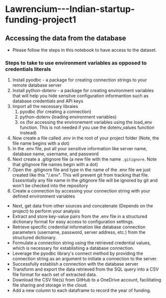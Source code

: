 # Lawrencium---Indian-startup-funding-project1
## Accessing the data from the database
- Please follow the steps in this notebook to have access to the dataset. 

### Steps to take to use environment variables as opposed to credentials literals
1. Install pyodbc  - a package for creating connection strings to your remote database server
2. Install python-dotenv - a package for creating environment variables that will help you hide sensitve configuration informantion such as database credentials and API keys
3. Import all the necessary libraies
   1. pyodbc (for creating a connection)
   2. python-dotenv (loading environment variables)
   3. os (for accessing the environement variables using the load_env function. This is not needed if you use the dotenv_values function instead)
4. Now create a file called .env in the root of your project folder (Note, the file name begins with a dot)
5. In the .env file, put all your sensitive information like server name, database name, username, and password
6. Next create a .gitignore file (a new file with the name `.gitignore`. Note that gitignore file names begin with a dot)
7. Open the .gitignore file and type in the name of the .env file we just created like this "/.env". This will prevent git from tracking that file. Essesntially any file name in the gitignore file will be ignored by git and won't be checked into the repository
8. Create a connection by accessing your connection string with your defined environment variables

- Next, get data from other sources and concatenate (Depends on the project) to perform your analysis
- Extract and store key-value pairs from the .env file in a structured dictionary format for easy access to configuration settings.
- Retrieve specific credential information like database connection parameters (username, password, server address, etc.) from the structured dictionary.
- Formulate a connection string using the retrieved credential values, which is necessary for establishing a database connection.
- Leverage the pyodbc library's connect method by providing the connection string as an argument to initiate a connection to the server.
- Successfully establish a connection with the database server
- Transform and export the data retrieved from the SQL query into a CSV file format for each set of extracted data.
- Download the CSV file(s) from GitHub to a OneDrive account, facilitating file sharing and storage in the cloud.
- Add a new column to each dataframe to record the year of funding.